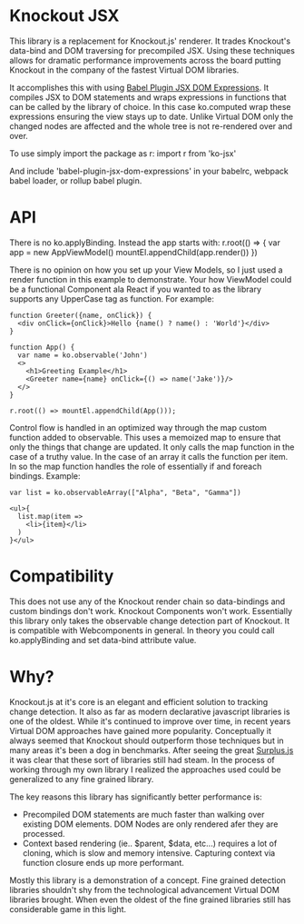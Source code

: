 # Knockout JSX

This library is a replacement for Knockout.js' renderer. It trades Knockout's data-bind and DOM traversing for precompiled JSX. Using these techniques allows for dramatic performance improvements across the board putting Knockout in the company of the fastest Virtual DOM libraries.

It accomplishes this with using [Babel Plugin JSX DOM Expressions](https://github.com/ryansolid/babel-plugin-jsx-dom-expressions). It compiles JSX to DOM statements and wraps expressions in functions that can be called by the library of choice. In this case ko.computed wrap these expressions ensuring the view stays up to date. Unlike Virtual DOM only the changed nodes are affected and the whole tree is not re-rendered over and over.

To use simply import the package as r:
    import r from 'ko-jsx'

And include 'babel-plugin-jsx-dom-expressions' in your babelrc, webpack babel loader, or rollup babel plugin.

# API

There is no ko.applyBinding. Instead the app starts with:
    r.root(() => {
      var app = new AppViewModel()
      mountEl.appendChild(app.render())
    })

There is no opinion on how you set up your View Models, so I just used a render function in this example to demonstrate. Your how ViewModel could be a functional Component ala React if you wanted to as the library supports any UpperCase tag as function. For example:

    function Greeter({name, onClick}) {
      <div onClick={onClick}>Hello {name() ? name() : 'World'}</div>
    }

    function App() {
      var name = ko.observable('John')
      <>
        <h1>Greeting Example</h1>
        <Greeter name={name} onClick={() => name('Jake')}/>
      </>
    }

    r.root(() => mountEl.appendChild(App()));

Control flow is handled in an optimized way through the map custom function added to observable. This uses a memoized map to ensure that only the things that change are updated. It only calls the map function in the case of a truthy value. In the case of an array it calls the function per item. In so the map function handles the role of essentially if and foreach bindings. Example:

    var list = ko.observableArray(["Alpha", "Beta", "Gamma"])

    <ul>{
      list.map(item =>
        <li>{item}</li>
      )
    }</ul>

# Compatibility

This does not use any of the Knockout render chain so data-bindings and custom bindings don't work. Knockout Components won't work. Essentially this library only takes the observable change detection part of Knockout. It is compatible with Webcomponents in general. In theory you could call ko.applyBinding and set data-bind attribute value.

# Why?

Knockout.js at it's core is an elegant and efficient solution to tracking change detection. It also as far as modern declarative javascript libraries is one of the oldest.  While it's continued to improve over time, in recent years Virtual DOM approaches have gained more popularity. Conceptually it always seemed that Knockout should outperform those techniques but in many areas it's been a dog in benchmarks.  After seeing the great [Surplus.js](https://github.com/adamhaile/surplus) it was clear that these sort of libraries still had steam. In the process of working through my own library I realized the approaches used could be generalized to any fine grained library.

The key reasons this library has significantly better performance is:
* Precompiled DOM statements are much faster than walking over existing DOM elements. DOM Nodes are only rendered afer they are processed.
* Context based rendering (ie.. $parent, $data, etc...) requires a lot of cloning, which is slow and memory intensive. Capturing context via function closure ends up more performant.

Mostly this library is a demonstration of a concept. Fine grained detection libraries shouldn't shy from the technological advancement Virtual DOM libraries brought. When even the oldest of the fine grained libraries still has considerable game in this light.